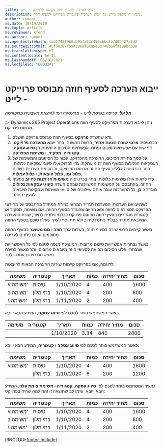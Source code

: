 ```yaml
---
title: ייבוא הערכה לסעיף חוזה מבוסס פרוייקט - לייט
description: נושא זה מספק מידע על ייבוא הערכות פיננסיות מפרויקט לסעיף חוזה.
author: rumant
ms.date: 10/19/2020
ms.topic: article
ms.reviewer: kfend
ms.author: rumant
ms.openlocfilehash: cbd1745f9b6a59a4a03c456cbbc3b7d0b427a2d3
ms.sourcegitcommit: 40f68387f594180af64a5e5c748b6efa188bd300
ms.translationtype: HT
ms.contentlocale: he-IL
ms.lasthandoff: 05/10/2021
ms.locfileid: "6003341"
---
```

# <a name="import-an-estimate-to-a-project-based-contract-line---lite"></a>ייבוא הערכה לסעיף חוזה מבוסס פרוייקט - לייט

_**חל על**: פריסה בגרסת לייט – מהעסקה ועד להוצאת חשבונית פרופורמה_

ב- Dynamics 365 Project Operations ניתן לייבא הערכות מפרוייקט לסעיף חוזה מבוסס פרוייקט.

1. ודא שהשדה **פרויקט**  בסעיף חוזה מבוסס פרויקט הושלם.
2. בכרטיסיה **פרטי שורת הצעת מחיר**, ברשת המשנה, בחר **ייבא מהערכת פרוייקט**. דף שיח עם אפשרויות סיכום נפתח. אפשרויות הסיכום ה זמינות הן **סיווג עסקה**, **קטגוריה**, **תפקיד**, ו **משימת הפרויקט**.
3. על סמך בחירת הסיכום, ההערכה מהפרויקט עבור כל הסיווגים והמשימות של העסקאות הכלולות בסעיף חוזה זה מועתקת. כדי לבדוק אילו סיווגי עסקאות כלולות, בחר בכרטיסיה **כללי** בסעיף החוזה מבוסס הפרויקט, ובדוק את הערכים בשדות **כלול זמן**, **כלול הוצאות**, ו **כלול עמלות**. 
4. כדי לראות אילו משימות כלולות, בחר בכרטיסיה **משימות הניתנות לחיוב** בסעיף החוזה. בהתבסס על המשימות המשויכות שבהם השדה **סיווגי עסקאות כלולים** מוגדר כ **כן**, כל ההערכות עובר אותם שילובים של סיווגי משימות ועסקאות מיובאים לסעיף החוזה.

כשמייביאם הערכות, המערכת תגדיר תמחור ברירת המחדל בהתבסס על מחירוני הפרויקט המצורפים לחוזה וסוג החיוב שהוגדר בסעיף החוזה. אם משימה, תפקיד או קטגוריה מוגדרים בסעיף חוזה מבוסס פרויקט כבלתי ניתנים לחיוב, שורת ההערכה המיובאת תוגדר כבלתי ניתנת לחיוב ולא תתווסף לערך שעליו סוכם בסעיף החוזה.

כאשר קיימים פרטי שורה בסעיף חוזה, השדות **ערך חוזה** ו **מס משוער** בסעיף החוזה מסוכמים ואינם ניתנים לעריכה.

כאשר נבחרות אפשרויות סיכום מרובות, המערכת מנסה לסכם לפי כל האפשרויות שנבחרו. פלט הסיכום מביאה לסעיפי חוזה מיובאים מרובים יותר מאשר בחירה באפשרות סיכום אחת בלבד.

לדוגמה, אם בפרויקט קיימות שורות ההערכה הבאות להוצאות:

| משימה | קטגוריה | תאריך | כמות | מחיר יחידה | סכום |
| --- | --- | --- | --- | --- | --- |
| משימה א' | טיסות | 1/10/2020 | 4 | 400 | 1600 |
| משימה ב' | בתי מלון | 1/10/2020 | 4 | 200 | 800 |
| משימה ג' | בתי מלון | 1/11/2020 | 2 | 200 | 400 |

כאשר המשתמש בוחר לסכם לפי **סיווג עסקה**, המידע הבא ייובא.

| משימה | קטגוריה | תאריך | כמות | מחיר יחידה | סכום |
| --- | --- | --- | --- | --- | --- |
| &nbsp; | &nbsp; | 1/10/2020 | 3.34 | 840 | 2800 |

כאשר המשתמש בוחר לסכם לפי **סיווג עסקה** ו **קטגוריה**, המידע הבא ייובא:

| משימה | קטגוריה | תאריך | כמות | מחיר יחידה | סכום |
| --- | --- | --- | --- | --- | --- |
| משימה א' | טיסות | 1/10/2020 | 4 | 400 | 1600 |
| &nbsp;| בתי מלון | 1/10/2020 | 6 | 200 | 1200 |

כאשר המשתמש בוחר לסכם לפי **סיווג עסקה**, **קטגוריה** ו **משימת צומת עלה**, המידע הבא ייובא. שימו לב שתוצאה זו זהה למה שהיה בפרויקט:

| משימה | קטגוריה | תאריך | כמות | מחיר יחידה | סכום |
| --- | --- | --- | --- | --- | --- |
| משימה א' | טיסות | 1/10/2020 | 4 | 400 | 1600 |
| משימה ב' | בתי מלון | 1/10/2020 | 4 | 200 | 800 |
| משימה ג' | בתי מלון | 1/11/2020 | 2 | 200 | 400 |


[!INCLUDE[footer-include](../../includes/footer-banner.md)]